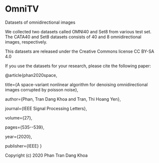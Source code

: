 # OmniTV
Datasets of omnidirectional images

We collected two datasets called OMNI40 and Set8 from various test set. The CATA40 and Set8 datasets consists of 40  and 8 omnidirectional images, respectively. 

This datasets are released under the Creative Commons license CC BY-SA 4.0

If you use the datasets for your research, please cite the following paper:

@article{phan2020space,

  title={A space-variant nonlinear algorithm for denoising omnidirectional images corrupted by poisson noise},
  
  author={Phan, Tran Dang Khoa and Tran, Thi Hoang Yen},
  
  journal={IEEE Signal Processing Letters},
  
  volume={27},
  
  pages={535--539},
  
  year={2020},
  
  publisher={IEEE}
}

Copyright (c) 2020 Phan Tran Dang Khoa
